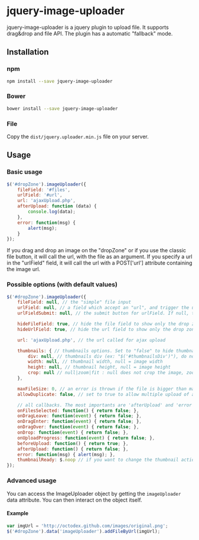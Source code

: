 jquery-image-uploader
=========

jquery-image-uploader is a jquery plugin to upload file.
It supports drag&drop and file API.
The plugin has a automatic "fallback" mode.

## Installation
### npm
```sh
npm install --save jquery-image-uploader
```
### Bower
```sh
bower install --save jquery-image-uploader
```
### File
Copy the ```dist/jquery.uploader.min.js``` file on your server.

## Usage
### Basic usage
```js
$('#dropZone').imageUploader({
    fileField: '#files',
    urlField: '#url',
    url: 'ajaxUpload.php',
    afterUpload: function (data) {
        console.log(data);
    },
    error: function(msg) {
        alert(msg);
    }
});
```

If you drag and drop an image on the "dropZone" or if you use the classic file button, it will call the url, with the file as an argument.
If you specify a url in the "urlField" field, it will call the url with a POST['url'] attribute containing the image url.

### Possible options (with default values)
```js
$('#dropZone').imageUploader({
    fileField: null, // the "simple" file input
    urlField: null, // a field which accept an "url", and trigger the upload
    urlFieldSubmit: null, // the submit button for urlField. If null, the urlField gets a "onChange" event

    hideFileField: true, // hide the file field to show only the drop zone
    hideUrlField: true, // hide the url field to show only the drop zone

    url: 'ajaxUpload.php', // the url called for ajax upload

    thumbnails: { // thumbnails options. Set to "false" to hide thumbnails
        div: null, // thumbnails div (ex: "$('#thumbnailsDiv')"), do not set to generate it
        width: null, // thumbnail width, null = image width
        height: null, // thumbnail height, null = image height
        crop: null // null|zoom|fit : null does not crop the image, zoom or fit crop if "width" and "height" are set
    },

    maxFileSize: 0, // an error is thrown if the file is bigger than max. 0 means no validation
    allowDuplicate: false, // set to true to allow multiple upload of a file

    // all callbacks. The most importants are 'afterUpload' and 'error'
    onFilesSelected: function() { return false; },
    onDragLeave: function(event) { return false; },
    onDragEnter: function(event) { return false; },
    onDragOver: function(event) { return false; },
    onDrop: function(event) { return false; },
    onUploadProgress: function(event) { return false; },
    beforeUpload: function() { return true; },
    afterUpload: function() { return false; },
    error: function(msg) { alert(msg); },
    thumbnailReady: $.noop // if you want to change the thumbnail action
});
```

### Advanced usage
You can access the ImageUploader object by getting the ```imageUploader``` data attribute.
You can then interact on the object itself.

#### Example
```js
var imgUrl = 'http://octodex.github.com/images/original.png';
$('#dropZone').data('imageUploader').addFileByUrl(imgUrl);
```
